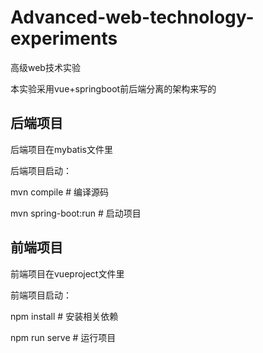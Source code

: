 # Advanced-web-technology-experiments
高级web技术实验

本实验采用vue+springboot前后端分离的架构来写的

## 后端项目
后端项目在mybatis文件里

后端项目启动：

mvn compile  # 编译源码

mvn spring-boot:run # 启动项目

## 前端项目
前端项目在vueproject文件里

前端项目启动：

npm install  # 安装相关依赖

npm run serve   # 运行项目
